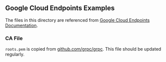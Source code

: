 ## Google Cloud Endpoints Examples

The files in this directory are referenced from [Google Cloud Endpoints Documentation](https://cloud.google.com/endpoints/docs/).

### CA File

`roots.pem` is copied from [github.com/grpc/grpc](https://github.com/grpc/grpc/blob/master/etc/roots.pem).
This file should be updated regularly.